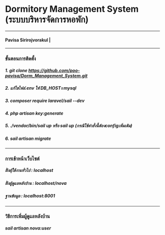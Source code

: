 # Dormitory Management System (ระบบบริหารจัดการหอพัก)
------------------------------------------------
#### Pavisa Sirirojvorakul | 
---------------------------------------------------
### ขั้นตอนการติดตั้ง
#####  1. git clone https://github.com/poo-pavisa/Dorm_Management_System.git
#####  2. แก้ไขไฟล์.env ให้ DB_HOST=mysql
#####  3. composer require laravel/sail --dev
#####  4. php artisan key:generate
#####  5. ./vendor/bin/sail up หรือ sail up (กรณีใช้คำสั่งนี้ต้องconfigเพิ่มเติม)
#####  6. sail artisan migrate
---------------------------------------------------
### การเข้าหน้าเว็บไซต์
##### ฝั่งผุ้ใช้งานทั่วไป : localhost
##### ฝั่งผู้ดูแลหลังบ้าน : localhost/nova
##### ฐานข้อมูล : localhost:8001
---------------------------------------------------
### วิธีการเพิ่มผู้ดูแลหลังบ้าน
##### sail artisan nova:user
